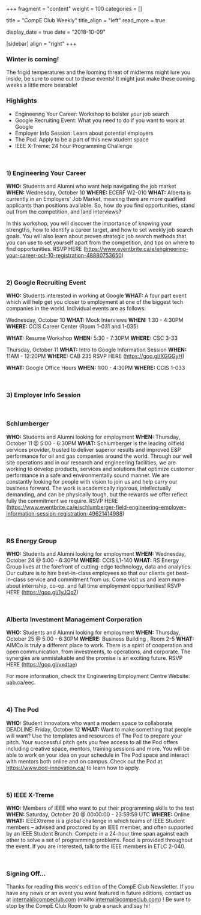 
+++
fragment = "content"
weight = 100
categories = []

title = "CompE Club Weekly"
title_align = "left"
read_more = true

display_date = true
date = "2018-10-09" 

[sidebar]
  align = "right"
+++
    

### Winter is coming!


The frigid temperatures and the looming threat of midterms might lure you inside, be sure to come out to these events! It might just make these coming weeks a little more bearable!
</br>

### Highlights
*  Engineering Your Career: Workshop to bolster your job search
*  Google Recruiting Event: What you need to do if you want to work at Google
*  Employer Info Session: Learn about potential employers
*  The Pod: Apply to be a part of this new student space
*  IEEE X-Treme: 24 hour Programming Challenge


</br>

### 1) Engineering Your Career


**WHO:** Students and Alumni who want help navigating the job market
**WHEN:** Wednesday, October 10
**WHERE:** ECERF W2-010
**WHAT:** Alberta is currently in an Employers' Job Market, meaning there are more qualified applicants than positions available. So, how do you find opportunities, stand out from the competition, and land interviews?

In this workshop, you will discover the importance of knowing your strengths, how to identify a career target, and how to set weekly job search goals. You will also learn about proven strategic job search methods that you can use to set yourself apart from the competition, and tips on where to find opportunities.
RSVP HERE (https://www.eventbrite.ca/e/engineering-your-career-oct-10-registration-48880753650)


</br>

### 2) Google Recruiting Event

**WHO:** Students interested in working at Google
**WHAT:** A four part event which will help get you closer to employment at one of the biggest tech companies in the world.  Individual events are as follows:


Wednesday, October 10
**WHAT:** Mock Interviews
**WHEN:** 1:30 - 4:30PM
**WHERE:** CCIS Career Center (Room 1-031 and 1-035)

**WHAT:** Resume Workshop
**WHEN:** 5:30 - 7:30PM
**WHERE:** CSC 3-33

Thursday, October 11
**WHAT:** Intro to Google Information Session
**WHEN:** 11AM - 12:20PM
**WHERE:** CAB 235
RSVP HERE (https://goo.gl/XGGGyH)

**WHAT:** Google Office Hours
**WHEN:** 1:00 - 4:30PM
**WHERE:** CCIS 1-033


</br>

### 3) Employer Info Session



</br>

### Schlumberger

**WHO:** Students and Alumni looking for employment
**WHEN:** Thursday, October 11 @ 5:00 - 6:30PM
**WHAT:** Schlumberger is the leading oilfield services provider, trusted to deliver superior results and improved E&P performance for oil and gas companies around the world.  Through our well site operations and in our research and engineering facilities, we are working to develop products, services and solutions that optimize customer performance in a safe and environmentally sound manner.  We are constantly looking for people with vision to join us and help carry our business forward.  The work is academically rigorous, intellectually demanding, and can be physically tough, but the rewards we offer reflect fully the commitment we require.
RSVP HERE (https://www.eventbrite.ca/e/schlumberger-field-engineering-employer-information-session-registration-49621414988)

</br>

### RS Energy Group

**WHO:** Students and Alumni looking for employment
**WHEN:** Wednesday, October 24 @ 5:00 - 6:30PM
**WHERE:** CCIS  L1-140
**WHAT:** RS Energy Group lives at the forefront of cutting-edge technology, data and analytics. Our culture is to hire best-in-class employees so that our clients get best-in-class service and commitment from us. Come visit us and learn more about internship, co-op. and full time employment opportunities!
RSVP HERE (https://goo.gl/1yJQp7)


</br>

### Alberta Investment Management Corporation

**WHO:** Students and Alumni looking for employment
**WHEN:** Thursday, October 25 @ 5:00 - 6:30PM
**WHERE:** Business Building , Room 2-5
**WHAT:** AIMCo is truly a different place to work. There is a spirit of cooperation and open communication, from investments, to operations, and corporate. The synergies are unmistakable and the promise is an exciting future.
RSVP HERE (https://goo.gl/vxdtae)

For more information, check the Engineering Employment Centre Website: uab.ca/eec.


</br>

### 4) The Pod

**WHO:** Student innovators who want a modern space to collaborate
DEADLINE: Friday, October 12
**WHAT:** Want to make something that people will want? Use the templates and resources of The Pod to prepare your pitch.  Your successful pitch gets you free access to all the Pod offers including creative space, mentors, training sessions and more.  You will be able to work on your idea on your schedule in The Pod space and interact with mentors both online and on campus.
Check out the Pod at https://www.pod-innovation.ca/ to learn how to apply.


</br>

### 5) IEEE X-Treme
**WHO:** Members of IEEE who want to put their programming skills to the test
**WHEN:** Saturday, October 20 @ 00:00:00 - 23:59:59 UTC
**WHERE:** Online
**WHAT:** IEEEXtreme is a global challenge in which teams of IEEE Student members – advised and proctored by an IEEE member, and often supported by an IEEE Student Branch.  Compete in a 24-hour time span against each other to solve a set of programming problems.  Food is provided throughout the event.  If you are interested, talk to the IEEE members in ETLC 2-040.

</br>

### Signing Off...

Thanks for reading this week's edition of the CompE Club Newsletter.  If you have any news or an event you want featured in future editions, contact us at internal@compeclub.com (mailto:internal@compeclub.com) !  Be sure to stop by the CompE Club Room to grab a snack and say hi!

</br>
